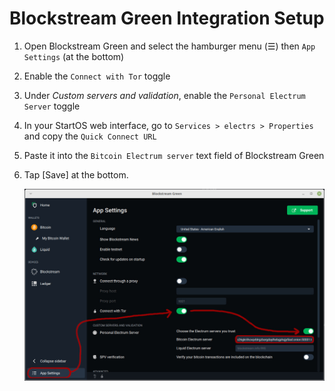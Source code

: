 # Blockstream Green Integration Setup

1. Open Blockstream Green and select the hamburger menu (☰) then `App Settings` (at the bottom)
1. Enable the `Connect with Tor` toggle
1. Under *Custom servers and validation*, enable the `Personal Electrum Server` toggle
1. In your StartOS web interface, go to `Services > electrs > Properties` and copy the `Quick Connect URL`
1. Paste it into the `Bitcoin Electrum server` text field of Blockstream Green
1. Tap [Save] at the bottom.

   ![BlockStreamGreen Configuration](./assets/GreenSettings.jpg)
